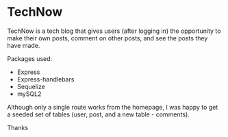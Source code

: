 # TechNow

TechNow is a tech blog that gives users (after logging in) the opportunity to make their own posts, comment on other posts, and see the posts they have made. 

Packages used:
* Express
* Express-handlebars
* Sequelize
* mySQL2

Although only a single route works from the homepage, I was happy to get a seeded set of tables (user, post, and a new table - comments).

Thanks